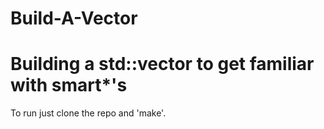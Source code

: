 # Build-A-Vector
# Building a std::vector to get familiar with smart*'s
To run just clone the repo and 'make'.
